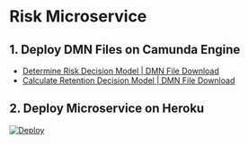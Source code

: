 # Risk Microservice

## 1. Deploy DMN Files on Camunda Engine
- [Determine Risk Decision Model | DMN File Download](https://gitcdn.link/repo/DigiPR/digitent-risk/master/modelling/PBL%20Case%206%20-%20Determine-risk.dmn)
- [Calculate Retention Decision Model | DMN File Download](https://gitcdn.link/repo/DigiPR/digitent-risk/master/modelling/PBL%20Case%206%20-%20Calculate-retention.dmn)

## 2. Deploy Microservice on Heroku
[![Deploy](https://www.herokucdn.com/deploy/button.svg)](https://heroku.com/deploy)
